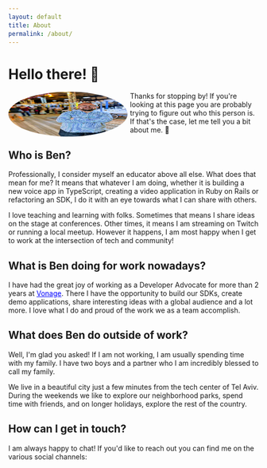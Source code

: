 ```yaml
---
layout: default
title: About
permalink: /about/
---
```


# Hello there! 👋
<img src="/assets/images/ben.jpg" style="border-radius: 50%; padding-right:5px" height="90px" width="240px" align="left" alt="A picture of Ben.">

Thanks for stopping by! If you're looking at this page you are probably trying to figure out who this person is. If that's the case, let me tell you a bit about me. 🤗

## Who is Ben? 

Professionally, I consider myself an educator above all else. What does that mean for me? It means that whatever I am doing, whether it is building a new voice app in TypeScript, creating a video application in Ruby on Rails or refactoring an SDK, I do it with an eye towards what I can share with others.

I love teaching and learning with folks. Sometimes that means I share ideas on the stage at conferences. Other times, it means I am streaming on Twitch or running a local meetup. However it happens, I am most happy when I get to work at the intersection of tech and community!

## What is Ben doing for work nowadays?

I have had the great joy of working as a Developer Advocate for more than 2 years at <a href="https://developer.nexmo.com" style="color:blue">Vonage</a>. There I have the opportunity to build our SDKs, create demo applications, share interesting ideas with a global audience and a lot more. I love what I do and proud of the work we as a team accomplish.

## What does Ben do outside of work?

Well, I'm glad you asked! If I am not working, I am usually spending time with my family. I have two boys and a partner who I am incredibly blessed to call my family.

We live in a beautiful city just a few minutes from the tech center of Tel Aviv. During the weekends we like to explore our neighborhood parks, spend time with friends, and on longer holidays, explore the rest of the country.

## How can I get in touch?

I am always happy to chat! If you'd like to reach out you can find me on the various social channels:

<div class="col-md-2 text-center footersocial">
  <a href="https://twitter.com/rabbigreenberg" target="_blank"><i
          class="fab fa-twitter"></i></a>
  <a href="https://linkedin.com/in/rabbigreenberg" target="_blank"><i
          class="fab fa-linkedin"></i></a>
  <a href="https://github.com/bencgreenberg" target="_blank"><i
          class="fab fa-github"></i></a>
</div>
